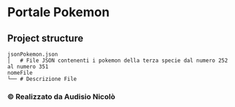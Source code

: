 # Portale Pokemon

## Project structure
```
jsonPokemon.json
│   # File JSON contenenti i pokemon della terza specie dal numero 252 al numero 351
nomeFile
└── # Descrizione File
```

### © Realizzato da Audisio Nicolò
